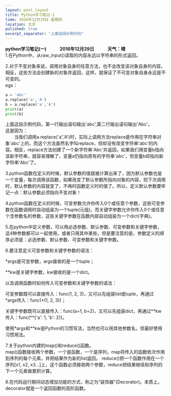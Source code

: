 ```yaml
---
layout: post_layout
title: Python学习笔记-1
time: 2016年12月29日 星期四
location: 北京
pulished: true
excerpt_separator: "上面这段示例代码"
---
```


**python学习笔记(一)**　　　**2016年12月29日**　　　**天气：晴**  
1.在Python中，从raw_input()读取的内容永远以字符串的形式返回。

2.对于不变对象来说，调用对象自身的任意方法，也不会改变该对象自身的内容。相反，这些方法会创建新的对象并返回，这样，就保证了不可变对象自身永远是不可变的。  
egs：
```python
a = 'abc'
a.replace('a','A')
b = a.replace('a','A')
print(a)
print(b)
```
上面这段示例代码，第一行输出语句输出'abc',第二行输出语句输出'Abc'。  
这是因为：   
　　当我们调用a.replace('a','A')时，实际上调用方法replace是作用在字符串对象'abc'上的，而这个方法虽然名字叫replace，但却没有改变字符串'abc'的内容。相反，replace方法创建了一个新字符串'Abc'并返回，如果我们用变量b指向该新字符串，就容易理解了，变量a仍指向原有的字符串'abc'，但变量b却指向新字符串'Abc'了。

3.python函数在定义的时候，默认参数的值就被计算出来了，因为默认参数也是一个变量，每次调用该函数，如果改变了默认参数所指向对象的内容，则下次调用时，默认参数的内容就变了，不再时函数定义时的值了。所以，定义默认参数要牢记一点：默认参数必须指向不变对象！

4.python函数在定义的时候，可变参数允许你传入0个或任意个参数，这些可变参数在函数调用时自动组装为一个tuple(元组)。而关键字参数允许你传入0个或任意个含参数名的参数，这些关键字参数在函数内部自动组装为一个dict(字典)。

5.在python中定义参数，可以用必选参数、默认参数、可变参数和关键字参数，这4种参数都可以一起使用，或者只用其中某些，但是要注意的是，参数定义的顺序必须是：必选参数、默认参数、可变参数和关键字参数。

6.要注意定义可变参数和关键字参数的语法：

*args是可变参数，args接收的是一个tuple；

**kw是关键字参数，kw接收的是一个dict。

以及调用函数时如何传入可变参数和关键字参数的语法：

可变参数既可以直接传入：func(1, 2, 3)，又可以先组装list或tuple，再通过
\*args传入：func(*(1, 2, 3))；

关键字参数既可以直接传入：func(a=1, b=2)，又可以先组装dict，再通过\*\*kw传入：func(\**{'a': 1, 'b': 2})。

使用\*args和\*\*kw是Python的习惯写法，当然也可以用其他参数名，但最好使用习惯用法。

7.关于python内建的map()和reduce()函数。                                        
map()函数接收两个参数，一个是函数，一个是序列，map将传入的函数依次作用到序列的每个元素，并把结果作为新的list返回。
reduce()把一个函数作用在一个序列[x1, x2, x3...]上，这个函数必须接收两个参数，reduce把结果继续和序列的下一个元素做累积计算。

8.在代码运行期间动态增加功能的方式，称之为“装饰器”(Decorator)。本质上，decorator就是一个返回函数的高阶函数。